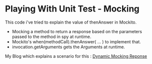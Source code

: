# Playing With Unit Test - Mocking

This code i've tried to explain the value of thenAnswer in Mockito.

* Mocking a method to return a response based on the parameters passed to the method in spy at runtime.
* Mockito's when(methodCall).thenAnswer( ... ) to implement that.
* invocation.getArguments gets the Arguments at runtime.

My Blog which explains a scenario for this : [Dynamic Mocking Reponse](http://learnersguide.wordpress.com/2014/12/27/dynamic-mocking-respose-the-value-of-thenanswer-in-mockito/)